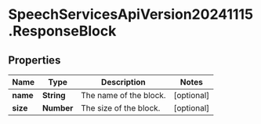 # SpeechServicesApiVersion20241115.ResponseBlock

## Properties
Name | Type | Description | Notes
------------ | ------------- | ------------- | -------------
**name** | **String** | The name of the block. | [optional] 
**size** | **Number** | The size of the block. | [optional] 


